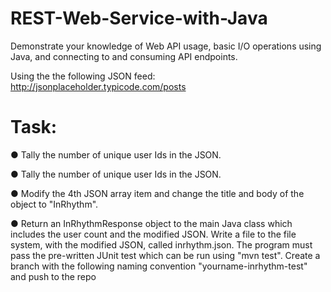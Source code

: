 # REST-Web-Service-with-Java
Demonstrate your knowledge of Web API usage, basic I/O operations using Java, and connecting to and consuming API endpoints.

Using the the following JSON feed:  http://jsonplaceholder.typicode.com/posts

# Task:

● Tally the number of unique user Ids in the JSON.

● Tally the number of unique user Ids in the JSON.

● Modify the 4th JSON array item and change the title and body of the object to "InRhythm".

● Return an InRhythmResponse object to the main Java class which includes the user count and the modified JSON.
    Write a file to the file system, with the modified JSON, called inrhythm.json.
    The program must pass the pre-written JUnit test which can be run using "mvn test".
    Create a branch with the following naming convention "yourname-inrhythm-test" and push to the repo


